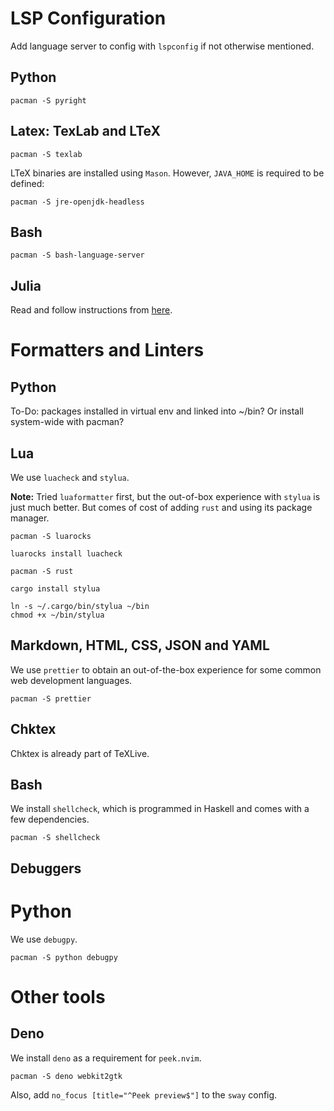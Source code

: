 # LSP Configuration

Add language server to config with `lspconfig` if not otherwise mentioned.

## Python

```{shell}
pacman -S pyright
```

## Latex: TexLab and LTeX

```shell
pacman -S texlab
```

LTeX binaries are installed using `Mason`. However, `JAVA_HOME` is required to be defined:

```shell
pacman -S jre-openjdk-headless
```

## Bash

```shell
pacman -S bash-language-server
```

## Julia

Read and follow instructions from
[here](https://github.com/neovim/nvim-lspconfig/blob/master/doc/server_configurations.md#julials).

# Formatters and Linters

## Python

To-Do: packages installed in virtual env and linked into ~/bin? Or install system-wide with pacman?

## Lua

We use `luacheck` and `stylua`.

**Note:** Tried `luaformatter` first, but the out-of-box experience with `stylua` is just much better. But comes of cost
of adding `rust` and using its package manager.

```shell
pacman -S luarocks

luarocks install luacheck
```

```shell
pacman -S rust

cargo install stylua

ln -s ~/.cargo/bin/stylua ~/bin
chmod +x ~/bin/stylua
```

## Markdown, HTML, CSS, JSON and YAML

We use `prettier` to obtain an out-of-the-box experience for some common web development languages.

```shell
pacman -S prettier
```

## Chktex

Chktex is already part of TeXLive.

## Bash

We install `shellcheck`, which is programmed in Haskell and comes with a few dependencies.

```shell
pacman -S shellcheck
```

## Debuggers

# Python

We use `debugpy`.

```shell
pacman -S python debugpy
```

# Other tools

## Deno

We install `deno` as a requirement for `peek.nvim`.

```shell
pacman -S deno webkit2gtk
```

Also, add `no_focus [title="^Peek preview$"]` to the `sway` config.
